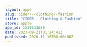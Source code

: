 ```yaml
---
layout: apps
slug: cider---clothing--fashion
title: "CIDER - Clothing & Fashion"
store: apple
app_id: 1539133680
date: 2023-09-21T01:24:41Z
published: 2020-11-16T08:00:00Z
---
```

